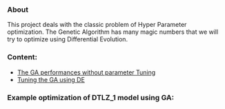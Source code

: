 ### About
This project deals with the classic problem of Hyper Parameter optimization. The Genetic Algorithm has many magic numbers that we will try to optimize using Differential Evolution.

### Content:
- [The GA performances without parameter Tuning](stand_alone_ga.md)
- [Tuning the GA using DE](tuned_ga.md)

### Example optimization of DTLZ_1 model using GA:

<!-- - ![DTLZ_1 Optimization using GA](http://i.imgur.com/BISkpyY.gifv) -->
